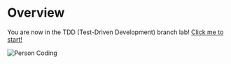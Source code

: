 # Overview
You are now in the TDD (Test-Driven Development) branch lab! [Click me to start!](https://github.com/CbarNC/Group3-repo-projects/blob/Test-Driven-Development---(TDD)/Test-Driven-Development-Lab.md)

![Person Coding](https://media.tenor.com/GfSX-u7VGM4AAAAC/coding.gif)